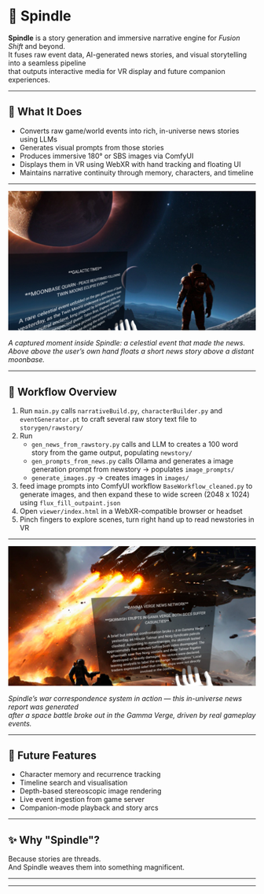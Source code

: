 # 🧵 Spindle

**Spindle** is a story generation and immersive narrative engine for *Fusion Shift* and beyond.  
It fuses raw event data, AI-generated news stories, and visual storytelling into a seamless pipeline  
that outputs interactive media for VR display and future companion experiences.

---

## 🧭 What It Does

- Converts raw game/world events into rich, in-universe news stories using LLMs
- Generates visual prompts from those stories
- Produces immersive 180° or SBS images via ComfyUI
- Displays them in VR using WebXR with hand tracking and floating UI
- Maintains narrative continuity through memory, characters, and timeline

---

![Spindle VR Experience](https://github.com/shickselate/spindle/raw/main/media/screenshot-20250805-000412.jpg)

*A captured moment inside Spindle: a celestial event that made the news. Above above the user’s own hand floats a short news story above a distant moonbase.*


---

## 🔁 Workflow Overview

1. Run `main.py` calls `narrativeBuild.py`, `characterBuilder.py` and `eventGenerator.pt` to craft several raw story text file to `storygen/rawstory/`
2. Run 
   - `gen_news_from_rawstory.py`  calls and LLM to creates a 100 word story from the game output, populating `newstory/`
   - `gen_prompts_from_news.py` calls Ollama and generates a image generation prompt from newstory → populates `image_prompts/`
   - `generate_images.py` → creates images in `images/`
3. feed image prompts into ComfyUI workflow `BaseWorkflow_cleaned.py` to generate images, and then expand these to wide screen (2048 x 1024) using `flux_fill_outpaint.json`
4. Open `viewer/index.html` in a WebXR-compatible browser or headset
5. Pinch fingers to explore scenes, turn right hand up to read newstories in VR 

---

![Skirmish in Gamma Verge](https://github.com/shickselate/spindle/raw/main/media/screenshot-20250805-000316.jpg)

*Spindle’s war correspondence system in action — this in-universe news report was generated  
after a space battle broke out in the Gamma Verge, driven by real gameplay events.*


---


## 🔮 Future Features

- Character memory and recurrence tracking
- Timeline search and visualisation
- Depth-based stereoscopic image rendering
- Live event ingestion from game server
- Companion-mode playback and story arcs


---

## ✨ Why "Spindle"?

Because stories are threads.  
And Spindle weaves them into something magnificent.

---



---
